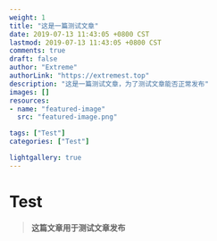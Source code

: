 ```yaml
---
weight: 1
title: "这是一篇测试文章"
date: 2019-07-13 11:43:05 +0800 CST
lastmod: 2019-07-13 11:43:05 +0800 CST
comments: true
draft: false
author: "Extreme"
authorLink: "https://extremest.top"
description: "这是一篇测试文章，为了测试文章能否正常发布"
images: []
resources:
- name: "featured-image"
  src: "featured-image.png"

tags: ["Test"]
categories: ["Test"]

lightgallery: true
---
```


# Test

> **这篇文章用于测试文章发布** 
